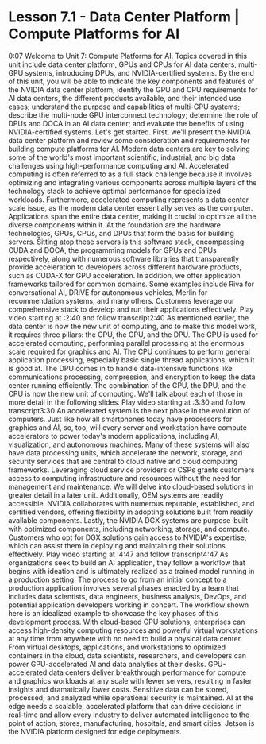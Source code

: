# Lesson 7.1 - Data Center Platform | Compute Platforms for AI

0:07
Welcome to Unit 7: Compute Platforms for AI. Topics covered in this unit include data center platform, GPUs and CPUs for AI data centers, multi-GPU systems, introducing DPUs, and NVIDIA-certified systems. By the end of this unit, you will be able to indicate the key components and features of the NVIDIA data center platform; identify the GPU and CPU requirements for AI data centers, the different products available, and their intended use cases; understand the purpose and capabilities of multi-GPU systems; describe the multi-node GPU interconnect technology; determine the role of DPUs and DOCA in an AI data center; and evaluate the benefits of using NVIDIA-certified systems. Let's get started. First, we'll present the NVIDIA data center platform and review some consideration and requirements for building compute platforms for AI. Modern data centers are key to solving some of the world's most important scientific, industrial, and big data challenges using high-performance computing and AI. Accelerated computing is often referred to as a full stack challenge because it involves optimizing and integrating various components across multiple layers of the technology stack to achieve optimal performance for specialized workloads. Furthermore, accelerated computing represents a data center scale issue, as the modern data center essentially serves as the computer. Applications span the entire data center, making it crucial to optimize all the diverse components within it. At the foundation are the hardware technologies, GPUs, CPUs, and DPUs that form the basis for building servers. Sitting atop these servers is this software stack, encompassing CUDA and DOCA, the programming models for GPUs and DPUs respectively, along with numerous software libraries that transparently provide acceleration to developers across different hardware products, such as CUDA-X for GPU acceleration. In addition, we offer application frameworks tailored for common domains. Some examples include Riva for conversational AI, DRIVE for autonomous vehicles, Merlin for recommendation systems, and many others. Customers leverage our comprehensive stack to develop and run their applications effectively.
Play video starting at :2:40 and follow transcript2:40
As mentioned earlier, the data center is now the new unit of computing, and to make this model work, it requires three pillars: the CPU, the GPU, and the DPU. The GPU is used for accelerated computing, performing parallel processing at the enormous scale required for graphics and AI. The CPU continues to perform general application processing, especially basic single thread applications, which it is good at. The DPU comes in to handle data-intensive functions like communications processing, compression, and encryption to keep the data center running efficiently. The combination of the GPU, the DPU, and the CPU is now the new unit of computing. We'll talk about each of those in more detail in the following slides.
Play video starting at :3:30 and follow transcript3:30
An accelerated system is the next phase in the evolution of computers. Just like how all smartphones today have processors for graphics and AI, so, too, will every server and workstation have compute accelerators to power today's modern applications, including AI, visualization, and autonomous machines. Many of these systems will also have data processing units, which accelerate the network, storage, and security services that are central to cloud native and cloud computing frameworks. Leveraging cloud service providers or CSPs grants customers access to computing infrastructure and resources without the need for management and maintenance. We will delve into cloud-based solutions in greater detail in a later unit. Additionally, OEM systems are readily accessible. NVIDIA collaborates with numerous reputable, established, and certified vendors, offering flexibility in adopting solutions built from readily available components. Lastly, the NVIDIA DGX systems are purpose-built with optimized components, including networking, storage, and compute. Customers who opt for DGX solutions gain access to NVIDIA's expertise, which can assist them in deploying and maintaining their solutions effectively.
Play video starting at :4:47 and follow transcript4:47
As organizations seek to build an AI application, they follow a workflow that begins with ideation and is ultimately realized as a trained model running in a production setting. The process to go from an initial concept to a production application involves several phases enacted by a team that includes data scientists, data engineers, business analysts, DevOps, and potential application developers working in concert. The workflow shown here is an idealized example to showcase the key phases of this development process. With cloud-based GPU solutions, enterprises can access high-density computing resources and powerful virtual workstations at any time from anywhere with no need to build a physical data center. From virtual desktops, applications, and workstations to optimized containers in the cloud, data scientists, researchers, and developers can power GPU-accelerated AI and data analytics at their desks. GPU-accelerated data centers deliver breakthrough performance for compute and graphics workloads at any scale with fewer servers, resulting in faster insights and dramatically lower costs. Sensitive data can be stored, processed, and analyzed while operational security is maintained. AI at the edge needs a scalable, accelerated platform that can drive decisions in real-time and allow every industry to deliver automated intelligence to the point of action, stores, manufacturing, hospitals, and smart cities. Jetson is the NVIDIA platform designed for edge deployments.